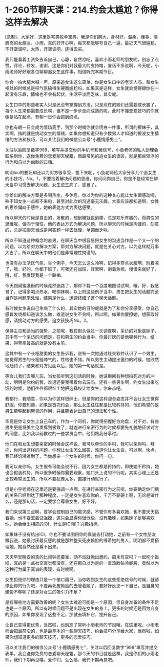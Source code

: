 # 1-260节聊天课：214.约会太尴尬？你得这样去解决

[录制]，大家好，这里是宅男脱单宝典，我是你们胸大，身材好，温柔，懂事，情商高的女朋友，小雨，真的好开心啊，每天都能够夸自己一遍，最近天气很尴尬，不开空调吧，太热，开空调吧，还得去买。

我只能看着工资条告诉自己，心静，自然凉吧，喜欢小雨老师的朋友呢，别忘了点赞，评论，转发，谢谢，这是你们对我最大的支持咯，废话不多说啊，今天呢，小雨老师好好跟各位聊聊追女生这件事，相信听完本期节目。

你会一拍大腿大喊一声，原来追女生这么简单，你是女生口中的老实人吗，和女生相处的时候总是把气氛搞得生硬而尴尬吗，如果真是这样，女生就会觉得跟你在一起没有乐趣，情绪也不会有起伏，生活平淡而乏味，其实呢。

女生口中的那些老实人只是还没有掌握到方法，只是现在的她们还需要成长罢了，每个人生来都需要成长嘛，谁不是一步步走向成熟的呢，此时不懂恋爱技巧的你就像是站在起点，有朝一日你会跑到终点。

你也有朝一日会成为情场高手，到那个时候你就会明白一件事，所谓的撩妹子，其实啊，指的就是挑动女生的情绪，如果你想知道只有少数男人才知道的撩波女生情绪的方法和技巧，可以关注我们的微信公众号"小鹿情感男士"。

关注以后回复数字998，填写并提交你的手机号和微信号，小鱼老师的私人助理会联系到你，送你免费的恋爱聊天秘籍，而最常见的追女生的误区，就是那些轻浮的行为和自以为幽默的口嗨。

明明lou的要死却还以为对方很享受，接下来呢，小鱼老师给大家分享几个追女生的小技巧，No。1，不要抱着解决问题的思维，你问问你自己，你是不是经常在聊天当中习惯去解决问题，女生说生病了，感冒了。

你给出的解决方案是多喝热水，多休息，你以为你的这种关心能让女生很感动吗，殊不知女生一点都不来电，甚至对此次的沟通毫无乐趣，大家应该都知道啊，女性的思维偏向于感性，她的表达方式为表达感受。

所以聊天的时候是自由的，发散的，想到哪就说到哪，总是欢乐有趣的，而男性的思维呢，偏向于理性，他的表达方式为解决问题，所以聊天的时候是拘谨的，刻意的，总是把聊天当成是问答题一样去处理，单调而乏味。

所以不知道这种概念的直男，在聊天当中很容易把女生的沟通当作是一个又一个的问题，以为给对方解决方案，帮对方解决问题，就是在关心对方，以为这样就万事大吉了，所以在聊天中的他们是非常理性拘谨的。

也没有办法活跃气氛，举个例子，今天怎么这么冷啊，记得多穿点衣服啊，别着凉了，哦，好的，你都下班了，可我还在加班，好累啊，别着急嘛，慢慢来就好了，哦，好，我发现我是一个路痴。

今天跟闺蜜逛街的时候竟然迷路了，那你下载一个百度地图试试啊，哦，好，我感冒了，记得多喝点热水，喝你妹啊，以上的这些例子当中，男生把女生的话题完全当作是问题来处理，结果是什么，迅速终结了这个聊天话题。

有时候女生说自己生病了什么的，其实她的目的呢就是为了和你分享感受，你自己感冒发烧都知道该怎么做，难道说女生不会吗，所以啊，如果你要撩她，想获取好感，请挑动对方的感受，追女孩技巧No。2。

保持主见和适当的强势，之前呢，我在街头做过一次调查啊，采访的对象是妹子，其中有一个采访的问题是，在和男生的约会当中，你最讨厌的是他哪种行为，结果，得票率最高的就是没有主见。

这其中有一个长相甜美的女生告诉我，说有一次她通过社交软件认识了一个男生，她觉得男生的长相挺帅气的，性格也不错，所以男生主动提出邀约的时候，她欣然地赴约了，结果和对方见面以后，她的第一句话就是。

等会儿我们去哪儿玩，当女孩听到这句话的时候，她说瞬间有种想拍死对方的冲动，明明是你约的我，难道还要我带着你去玩吗，还有一些男生啊，约女生出来吃饭的时候，他们往往都很绅士地把选择权让给女生，你来点吧。

我都行，我随意，你以为你这样很绅士，但是你的这种迎合姿态并不会让女生觉得舒服，你要知道，如果是首次约会，那么女生往往都是比较矜持的，他们希望的是男生能够起到带领的作用，并且能表达出自己的想法和个性。

毕竟是你让女生上自己车的，作为一个司机，你就得把握好方向盘，对不对，有些男生更是将美主见发挥到极致了，就连进行亲密行为的时候都要先礼貌地征求对方的同意，比如我以前教过的一些学员当中，他们跟我分享过。

他们在和女生想要亲密的时候会这样说，我可以牵你的手吗，我可以亲你吗，拜托，你问出这样的问题，你想让女生怎么回答，难道你让女生说，可以啊，快点，我已经饥渴难耐了，当你想亲一个女生的时候，你问一句。

我可以亲你吗，女生很有可能会说不行，因为女生都是矜持的，即使她不矜持，她也会假装矜持，所以很多时候你需要观察，她口头上说的不行呢，其实心理上还是比较希望发生的，所以不要犹豫太多，直接行动就行了。

但是小宇老师在这里还是要强调一点啊，在进行亲密行为之前呢，你要确定你们俩的关系已经到达了那种程度，一定是女生喜欢你的，千万不要硬上啊，无论是做什么，还是那句话，一定要学会尊重女生，好不好。

我们来说第三点啊，要学会控制自己的需求感，不管你有多喜欢她，也不要天天黏着她，也不要去尝试强撩，这只会显得你很低级，没有趣味，如果妹子足够喜欢你，她会给出相应的IOI，什么是IOI呢？兴趣指标。

如果妹子没有给出IOI，你也不要试图用你的真诚去打动她，之前有一个女性朋友跟我说，她最讨厌最反感的就是那种整天死皮赖脸的缠着她的男人，明明都不爱搭理她，她竟然还是看不出来。

天天早安晚安的真的比闹钟还要准，动不动就抛出邀约，周末有空吗？一起吃个饭呗，真的是一点社交直觉都没有，还在那自以为是的一直热脸贴冷屁股，竟然以为这种行为属于真诚的表现，有时候啊。

女生拒绝你的理由只是一个借口而已，当你收到女生的这些拒绝信号的时候，就请停止你的行为吧，不要再死皮赖脸的去缠着她了，要好好反思一下自己，是自身的建设不够呢？还是对女生的吸引力不足？

是有哪些地方需要改善的呢？女生太难追可能是一个原因，但自身准备的条件不足也是一个原因，所以有时候问题不是出现在女生的身上，更多的时候还是因为自身的原因，如果你发现了这些不足，那就去填补它，提升自己。

让自己变得更优秀，当然啦，也别忘了常听小雨老师的节目哦，在这里呢，小雨老师会把最前沿的，也是最基本的一些聊天技巧、约会技巧分享给大家，当然啦，如果你想知道更多的聊天技巧，更多的恋爱技巧。

可以关注我们的微信公众号"小鹿情感男士"，关注以后回复数字"998"填写并提交表单，我会送你免费的恋爱聊天秘籍，那今天的节目就是这样，我是你们的小雨老师，我们下期再见咯，爱你们，么么哒，我們下期再見吧。

